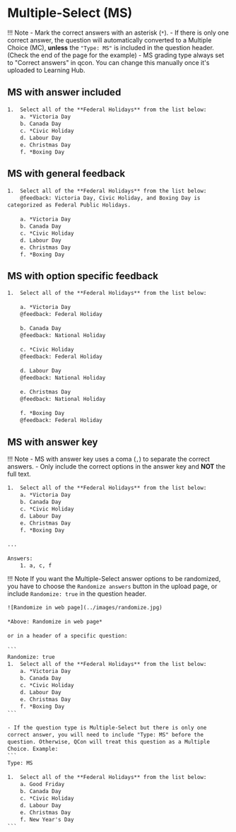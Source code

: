 # Multiple-Select (MS)

!!! Note
    - Mark the correct answers with an asterisk (`*`).
    - If there is only one correct answer, the question will automatically converted to a Multiple Choice (MC), **unless** the `"Type: MS"` is included in the question header. (Check the end of the page for the example)
    - MS grading type always set to "Correct answers" in qcon. You can change this manually once it's uploaded to Learning Hub.


## MS with answer included

```
1.	Select all of the **Federal Holidays** from the list below:
    a. *Victoria Day
    b. Canada Day
    c. *Civic Holiday
    d. Labour Day
    e. Christmas Day
    f. *Boxing Day
```

## MS with general feedback

```
1.	Select all of the **Federal Holidays** from the list below:
    @feedback: Victoria Day, Civic Holiday, and Boxing Day is categorized as Federal Public Holidays.

    a. *Victoria Day
    b. Canada Day
    c. *Civic Holiday
    d. Labour Day
    e. Christmas Day
    f. *Boxing Day
```

## MS with option specific feedback

```
1.	Select all of the **Federal Holidays** from the list below:

    a. *Victoria Day
    @feedback: Federal Holiday

    b. Canada Day
    @feedback: National Holiday

    c. *Civic Holiday
    @feedback: Federal Holiday

    d. Labour Day
    @feedback: National Holiday

    e. Christmas Day
    @feedback: National Holiday

    f. *Boxing Day
    @feedback: Federal Holiday
```

## MS with answer key

!!! Note
    - MS with answer key uses a coma (`,`) to separate the correct answers.
    - Only include the correct options in the answer key and **NOT** the full text.

```
1.	Select all of the **Federal Holidays** from the list below:
    a. *Victoria Day
    b. Canada Day
    c. *Civic Holiday
    d. Labour Day
    e. Christmas Day
    f. *Boxing Day

...

Answers:
    1. a, c, f
```

!!! Note
    If you want the Multiple-Select answer options to be randomized, you have to choose the `Randomize answers` button in the upload page, or include `Randomize: true` in the question header.

    ![Randomize in web page](../images/randomize.jpg)

    *Above: Randomize in web page*

    or in a header of a specific question:

    ```
    Randomize: true
    1.	Select all of the **Federal Holidays** from the list below:
        a. *Victoria Day
        b. Canada Day
        c. *Civic Holiday
        d. Labour Day
        e. Christmas Day
        f. *Boxing Day
    ```

    - If the question type is Multiple-Select but there is only one correct answer, you will need to include "Type: MS" before the question. Otherwise, QCon will treat this question as a Multiple Choice. Example:
    ```
    Type: MS
    
    1.	Select all of the **Federal Holidays** from the list below:
        a. Good Friday
        b. Canada Day
        c. *Civic Holiday
        d. Labour Day
        e. Christmas Day
        f. New Year's Day
    ```
